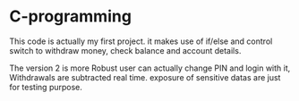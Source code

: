 # C-programming
This code is actually my first project.
it makes use of if/else and control switch to withdraw money, check balance and account details. 


The version 2 is more Robust user can actually change PIN and login with it, Withdrawals are subtracted real time.
exposure of sensitive datas are just for testing purpose.
